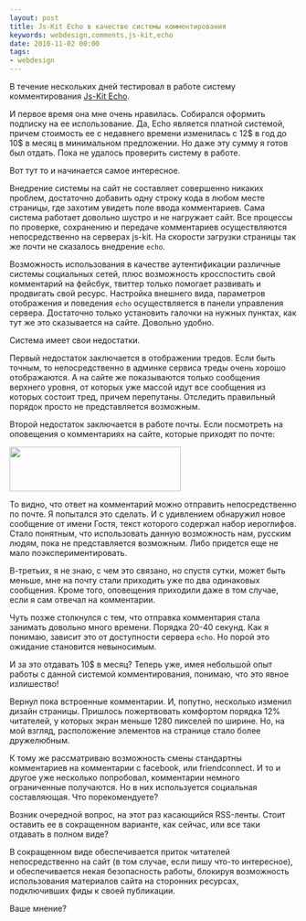 ```yaml
---
layout: post
title: Js-Kit Echo в качестве системы комментирования
keywords: webdesign,comments,js-kit,echo
date: 2010-11-02 00:00
tags:
- webdesign
---
```

В течение нескольких дней тестировал в работе систему комментирования <a href="http://aboutecho.com/" rel="nofollow">Js-Kit Echo</a>. 

И первое время она мне очень нравилась. Собирался оформить подписку на ее использование. Да, Echo является платной системой, причем стоимость ее с недавнего времени изменилась с 12$ в год до 10$ в месяц в минимальном предложении. Но даже эту сумму я готов был отдать. Пока не удалось проверить систему в работе.

Вот тут то и начинается самое интересное.

Внедрение системы на сайт не составляет совершенно никаких проблем, достаточно добавить одну строку кода в любом месте страницы, где захотим увидеть поле ввода комментариев. Сама система работает довольно шустро и не нагружает сайт. Все процессы по проверке, сохранению и передаче комментариев осуществляются непосредственно на серверах js-kit. На скорости загрузки страницы так же почти не сказалось внедрение <code>echo</code>.

Возможность использования в качестве аутентификации различные системы социальных сетей, плюс возможность кросспостить свой комментарий на фейсбук, твиттер только помогает развивать и продвигать свой ресурс. Настройка внешнего вида, параметров отображения и поведения <code>echo</code> осуществляется в панели управления сервера. Достаточно только установить галочки на нужных пунктах, как тут же это сказывается на сайте. Довольно удобно.

Система имеет свои недостатки. 

Первый недостаток заключается в отображении тредов. Если быть точным, то непосредственно в админке сервиса треды очень хорошо отображаются. А на сайте же показываются только сообщения верхнего уровня, от которых уже массой идут все сообщения из которых состоит тред, причем перепутаны. Отследить правильный порядок просто не представляется возможным. 

Второй недостаток заключается в работе почты. Если посмотреть на оповещения о комментариях на сайте, которые приходят по почте:

<a href="http://static.juev.org/2010/11/echo-mail.png"><img src="http://static.juev.org/2010/11/echo-mail-300x78.png" alt="" title="echo-mail" width="300" height="78" class="aligncenter size-medium wp-image-1259" /></a>

То видно, что ответ на комментарий можно отправить непосредственно по почте. Я попытался это сделать. И с удивлением обнаружил новое сообщение от имени Гостя, текст которого содержал набор иероглифов. Стало понятным, что использовать данную возможность нам, русским людям, пока не представляется возможным. Либо придется еще не мало поэкспериментировать.

В-третьих, я не знаю, с чем это связано, но спустя сутки, может быть меньше, мне на почту стали приходить уже по два одинаковых сообщения. Кроме того, оповещения приходили даже в том случае, если я сам отвечал на комментарии.

Чуть позже столкнулся с тем, что отправка комментария стала занимать довольно много времени. Порядка 20-40 секунд. Как я понимаю, зависит это от доступности сервера <code>echo</code>. Но порой это ожидание становится невыносимым.

И за это отдавать 10$ в месяц? Теперь уже, имея небольшой опыт работы с данной системой комментирования, понимаю, что это явное излишество!

Вернул пока встроенные комментарии. И, попутно, несколько изменил дизайн страницы. Пришлось пожертвовать комфортом порядка 12% читателей, у которых экран меньше 1280 пикселей по ширине. Но, на мой взгляд, расположение элементов на странице стало более дружелюбным.

К тому же рассматриваю возможность смены стандартны комментариев на комментарии с facebook, или friendconnect. И то и другое уже несколько попробовал, комментарии немного ограниченные получаются. Но в них используется социальная составляющая. Что порекомендуете?

Возник очередной вопрос, на этот раз касающийся RSS-ленты. Стоит оставить ее в сокращенном варианте, как сейчас, или все таки отдавать в полном виде?

В сокращенном виде обеспечивается приток читателей непосредственно на сайт (в том случае, если пишу что-то интересное), и обеспечивается некая безопасность работы, блокируя возможность использования материалов сайта на сторонних ресурсах, подключивших фиды к своей публикации. 

Ваше мнение? 
